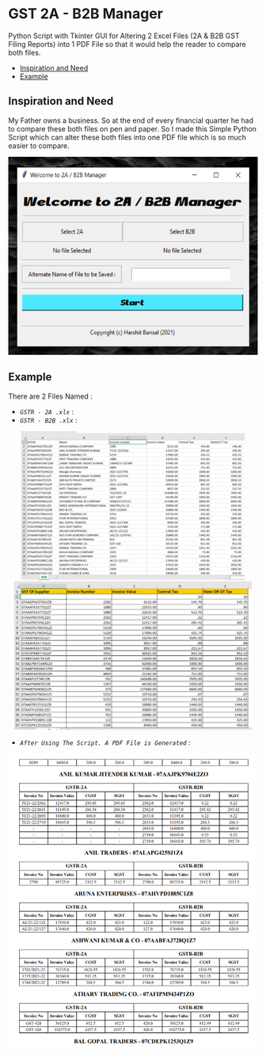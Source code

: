 # GST 2A - B2B Manager
Python Script with Tkinter GUI for Altering 2 Excel Files (2A & B2B GST Filing Reports) into 1 PDF File so that it would help the reader to compare both files.
* [Inspiration and Need](#inspiration-and-need)
* [Example](#example)
## Inspiration and Need
My Father owns a business. 
So at the end of every financial quarter he had to compare these both files on pen and paper. 
So I made this Simple Python Script which can alter these both files into one PDF file which is so much easier to compare.

<p align = "center">
  <img src = "Resources/1.png" height = "400">
</p>

## Example
There are 2 Files Named :
* <code>*GSTR - 2A .xlx*</code> :
* <code>*GSTR - B2B .xlx*</code> :
<p align = "center">
  <img src = "Resources/2.png" height = "300">
  <img src = "Resources/3.png" height = "300">
</p>

* <code>*After Using The Script. A PDF File is Generated</code> :*

<p align = "center">
  <img src = "Resources/4.png" height = "600">
</p>
